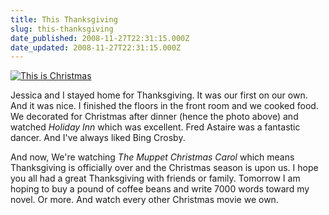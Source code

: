 ```yaml
---
title: This Thanksgiving
slug: this-thanksgiving
date_published: 2008-11-27T22:31:15.000Z
date_updated: 2008-11-27T22:31:15.000Z
---
```


[![This is Christmas](http://farm4.static.flickr.com/3153/3064925528_91ec52c55f.jpg)](http://www.flickr.com/photos/asilentthing/3064925528/)

Jessica and I stayed home for Thanksgiving. It was our first on our own. And it was nice. I finished the floors in the front room and we cooked food. We decorated for Christmas after dinner (hence the photo above) and watched *Holiday Inn* which was excellent. Fred Astaire was a fantastic dancer. And I've always liked Bing Crosby.

And now, We're watching *The Muppet Christmas Carol* which means Thanksgiving is officially over and the Christmas season is upon us. I hope you all had a great Thanksgiving with friends or family. Tomorrow I am hoping to buy a pound of coffee beans and write 7000 words toward my novel. Or more. And watch every other Christmas movie we own.
